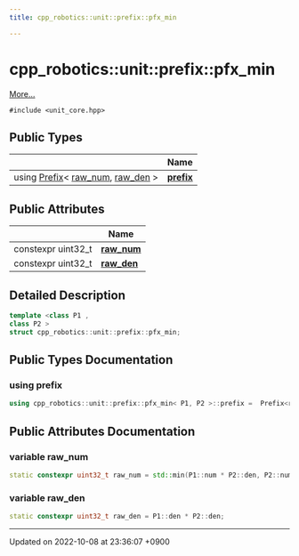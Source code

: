 ```yaml
---
title: cpp_robotics::unit::prefix::pfx_min

---
```


# cpp_robotics::unit::prefix::pfx_min



 [More...](#detailed-description)


`#include <unit_core.hpp>`

## Public Types

|                | Name           |
| -------------- | -------------- |
| using [Prefix](/cpp_robotics/doxybook/Classes/structcpp__robotics_1_1unit_1_1Prefix/)< [raw_num](/cpp_robotics/doxybook/Classes/structcpp__robotics_1_1unit_1_1prefix_1_1pfx__min/#variable-raw-num), [raw_den](/cpp_robotics/doxybook/Classes/structcpp__robotics_1_1unit_1_1prefix_1_1pfx__min/#variable-raw-den) > | **[prefix](/cpp_robotics/doxybook/Classes/structcpp__robotics_1_1unit_1_1prefix_1_1pfx__min/#using-prefix)**  |

## Public Attributes

|                | Name           |
| -------------- | -------------- |
| constexpr uint32_t | **[raw_num](/cpp_robotics/doxybook/Classes/structcpp__robotics_1_1unit_1_1prefix_1_1pfx__min/#variable-raw-num)**  |
| constexpr uint32_t | **[raw_den](/cpp_robotics/doxybook/Classes/structcpp__robotics_1_1unit_1_1prefix_1_1pfx__min/#variable-raw-den)**  |

## Detailed Description

```cpp
template <class P1 ,
class P2 >
struct cpp_robotics::unit::prefix::pfx_min;
```

## Public Types Documentation

### using prefix

```cpp
using cpp_robotics::unit::prefix::pfx_min< P1, P2 >::prefix =  Prefix<raw_num, raw_den>;
```


## Public Attributes Documentation

### variable raw_num

```cpp
static constexpr uint32_t raw_num = std::min(P1::num * P2::den, P2::num * P1::den);
```


### variable raw_den

```cpp
static constexpr uint32_t raw_den = P1::den * P2::den;
```


-------------------------------

Updated on 2022-10-08 at 23:36:07 +0900